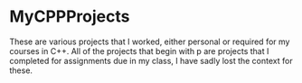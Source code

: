 # MyCPPProjects
These are various projects that I worked, either personal or required for my courses in C++. All of the projects that begin with p are projects that I completed for assignments due in my class, I have sadly lost the context for these.
